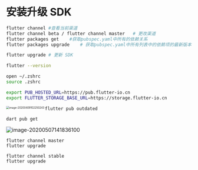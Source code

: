 # 安装升级 SDK

```bash
flutter channel	#查看当前渠道
flutter channel beta / flutter channel master	# 更改渠道
flutter packages get	#获取pubspec.yaml中所有的依赖关系
flutter packages upgrade	# 获取pubspec.yaml中所有列表中的依赖项的最新版本

flutter upgrade # 更新 SDK

flutter --version
```

```bash
open ~/.zshrc
source .zshrc
```

```bash
export PUB_HOSTED_URL=https://pub.flutter-io.cn
export FLUTTER_STORAGE_BASE_URL=https://storage.flutter-io.cn
```

<img src="https://tva1.sinaimg.cn/large/00831rSTgy1gdnax935lxj30fe05uwfr.jpg" alt="image-20200409102250243" align="left" style="zoom:50%;" />

```shell
flutter pub outdated
```

```shell
dart pub get
```

![image-20200507141836100](http://mdpic.yanhao.ren/c5d40e74e87dae22a4da6e328c5c1b2e.png)

```
flutter channel master
flutter upgrade
```

```
flutter channel stable
flutter upgrade
```